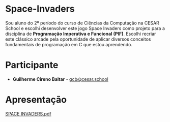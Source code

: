 # Space-Invaders

Sou aluno do 2º período do curso de Ciências da Computação na CESAR School e escolhi desenvolver este jogo Space Invaders como projeto para a disciplina de **Programação Imperativa e Funcional (PIF)**. Escolhi recriar este clássico arcade pela oportunidade de aplicar diversos conceitos fundamentais de programação em C que estou aprendendo.
# Participante
- **Guilherme Cireno Baltar** - gcb@cesar.school
# Apresentação
[SPACE INVADERS.pdf](space_invaders_presentation_green.html)
